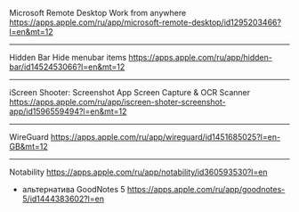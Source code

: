 Microsoft Remote Desktop
Work from anywhere
https://apps.apple.com/ru/app/microsoft-remote-desktop/id1295203466?l=en&mt=12

---

Hidden Bar
Hide menubar items
https://apps.apple.com/ru/app/hidden-bar/id1452453066?l=en&mt=12

---

iScreen Shooter: Screenshot App
Screen Capture & OCR Scanner
https://apps.apple.com/ru/app/iscreen-shoter-screenshot-app/id1596559494?l=en&mt=12

---

WireGuard
https://apps.apple.com/ru/app/wireguard/id1451685025?l=en-GB&mt=12

---

Notability
https://apps.apple.com/ru/app/notability/id360593530?l=en

- альтернатива GoodNotes 5
  https://apps.apple.com/ru/app/goodnotes-5/id1444383602?l=en

